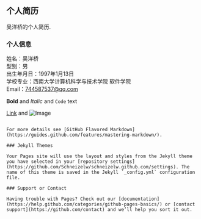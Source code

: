 ## 个人简历

吴洋桥的个人简历.

### 个人信息
姓名：吴洋桥</br>
型别：男</br>
出生年月日：1997年1月13日</br>
学校专业：西南大学计算机科学与技术学院 软件学院</br>
Email：744587537@qq.com</br>

**Bold** and _Italic_ and `Code` text

[Link](url) and ![Image](src)
```

For more details see [GitHub Flavored Markdown](https://guides.github.com/features/mastering-markdown/).

### Jekyll Themes

Your Pages site will use the layout and styles from the Jekyll theme you have selected in your [repository settings](https://github.com/Schneizelw/schneizelw.github.com/settings). The name of this theme is saved in the Jekyll `_config.yml` configuration file.

### Support or Contact

Having trouble with Pages? Check out our [documentation](https://help.github.com/categories/github-pages-basics/) or [contact support](https://github.com/contact) and we’ll help you sort it out.
